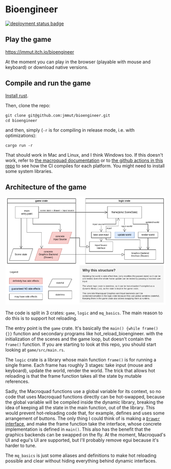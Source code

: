 # Bioengineer

[![deployment status badge](https://github.com/jmmut/bioengineer/actions/workflows/release.yml/badge.svg)](https://github.com/jmmut/bioengineer/actions)

## Play the game

https://jmmut.itch.io/bioengineer

At the moment you can play in the browser (playable with mouse and keyboard) or download native
versions.

## Compile and run the game

[Install rust](https://www.rust-lang.org/tools/install).

Then, clone the repo:

```
git clone git@github.com:jmmut/bioengineer.git
cd bioengineer
```

and then, simply (`-r` is for compiling in release mode, i.e. with optimizations):

```
cargo run -r
```

That should work in Mac and Linux, and I think Windows too. If this doesn't work, refer
to [the macroquad documentation](https://github.com/not-fl3/macroquad/#linux) or
to [the github actions in this repo](.github/workflows/build.yml) to see how the CI compiles for each platform. You might need to install some
system libraries.

## Architecture of the game

![game architecture diagram](docs/architecture.png)

The code is split in 3 crates: `game`, `logic` and `mq_basics`. The main reason to do this is to
support hot reloading.

The entry point is the `game` crate. It's basically the `main() {while frame() {}}` function and
secondary programs like hot_reload_bioengineer. with the initialization of the scenes and the game
loop, but doesn't contain the `frame()` function. If you are starting to look at this repo, you
should start looking at `game/src/main.rs`.

The `logic` crate is a library whose main function `frame()` is for running a single frame. Each
frame has roughly 3 stages: take input (mouse and keyboard), update the world, render the world. The
trick that allows hot reloading is that the frame function takes all the state by mutable
references.

Sadly, the Macroquad functions use a global variable for its context, so no code that uses Macroquad
functions directly can be hot-swapped, because the global variable will be compiled inside the
dynamic library, breaking the idea of keeping all the state in the main function, out of the
library. This would prevent hot-reloading code that, for example, defines and uses some arrangement
of buttons. The only thing I could think of is making
a [`Drawer` interface](logic/src/screen/drawer_trait.rs), and make the frame function take the
interface, whose concrete implementation is defined in `main()`. This also has the benefit that the
graphics backends can be swapped on the fly. At the moment, Macroquad's UI and egui's UI are
supported, but I'll probably remove egui because it's harder to tune.

The `mq_basics` is just some aliases and definitions to make hot reloading possible and clear
without hiding everything behind dynamic interfaces.
